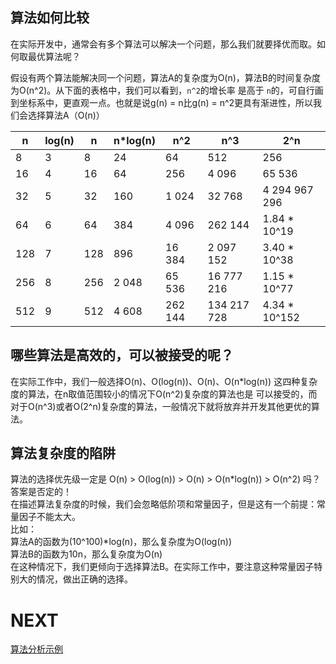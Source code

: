 ## 算法如何比较
在实际开发中，通常会有多个算法可以解决一个问题，那么我们就要择优而取。如何取最优算法呢？  

假设有两个算法能解决同一个问题，算法A的复杂度为O(n)，算法B的时间复杂度为O(n^2)。从下面的表格中，我们可以看到，`n^2`的增长率
是高于 `n`的，可自行画到坐标系中，更直观一点。也就是说g(n) = n比g(n) = n^2更具有渐进性，所以我们会选择算法A（O(n)）

|  n  | log(n) |  n  | n*log(n) | n^2 | n^3 | 2^n |
| --- |  ----  | --- |   ----   | --- | --- | --- |
|  8  |  3  | 8 |   24   | 64 | 512 | 256 |
|  16 |  4  | 16 |   64   | 256 | 4 096 | 65 536 |
|  32 |  5  | 32 |   160   | 1 024 | 32 768 | 4 294 967 296 |
|  64 |  6  | 64 |   384   | 4 096 | 262 144 | 1.84 * 10^19 |
| 128 |  7  | 128 |   896   | 16 384 | 2 097 152 | 3.40 * 10^38 |
| 256 |  8  | 256 |   2 048   | 65 536 | 16 777 216 | 1.15 * 10^77 |
| 512 |  9  | 512 |   4 608   | 262 144 | 134 217 728 | 4.34 * 10^152 |

## 哪些算法是高效的，可以被接受的呢？
在实际工作中，我们一般选择O(n)、O(log(n))、O(n)、O(n*log(n)) 这四种复杂度的算法，在n取值范围较小的情况下O(n^2)复杂度的算法也是
可以接受的，而对于O(n^3)或者O(2^n)复杂度的算法，一般情况下就将放弃并开发其他更优的算法。

## 算法复杂度的陷阱
算法的选择优先级一定是 O(n) > O(log(n)) > O(n) > O(n*log(n)) > O(n^2) 吗？  
答案是否定的！  
在描述算法复杂度的时候，我们会忽略低阶项和常量因子，但是这有一个前提：常量因子不能太大。  
比如：  
算法A的函数为(10^100)*log(n)，那么复杂度为O(log(n))  
算法B的函数为10n，那么复杂度为O(n)  
在这种情况下，我们更倾向于选择算法B。在实际工作中，要注意这种常量因子特别大的情况，做出正确的选择。

# NEXT
[算法分析示例](../e_算法分析示例)